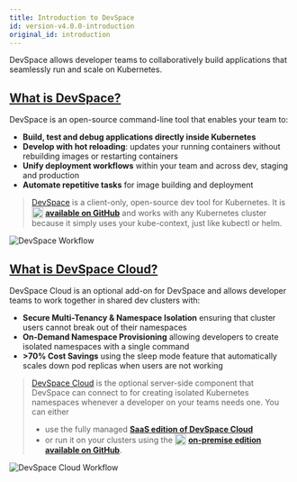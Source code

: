 ```yaml
---
title: Introduction to DevSpace
id: version-v4.0.0-introduction
original_id: introduction
---
```


DevSpace allows developer teams to collaboratively build applications that seamlessly run and scale on Kubernetes.

## [What is DevSpace?](/docs/cli/what-is-devspace-cli)
DevSpace is an open-source command-line tool that enables your team to:
- **Build, test and debug applications directly inside Kubernetes**
- **Develop with hot reloading**: updates your running containers without rebuilding images or restarting containers
- **Unify deployment workflows** within your team and across dev, staging and production
- **Automate repetitive tasks** for image building and deployment

> [DevSpace](/docs/cli/what-is-devspace-cli) is a client-only, open-source dev tool for Kubernetes. It is <img width="20px" style="vertical-align: sub" src="/img/logos/github-logo.svg" alt="DevSpace Demo"> **[available on GitHub](https://github.com/devspace-cloud/devspace)** and works with any Kubernetes cluster because it simply uses your kube-context, just like kubectl or helm.

![DevSpace Workflow](/img/processes/workflow-devspace.png)

## [What is DevSpace Cloud?](/docs/cloud/what-is-devspace-cloud)
DevSpace Cloud is an optional add-on for DevSpace and allows developer teams to work together in shared dev clusters with:
- **Secure Multi-Tenancy & Namespace Isolation** ensuring that cluster users cannot break out of their namespaces
- **On-Demand Namespace Provisioning** allowing developers to create isolated namespaces with a single command
- **&gt;70% Cost Savings** using the sleep mode feature that automatically scales down pod replicas when users are not working

> [DevSpace Cloud](/docs/cloud/what-is-devspace-cloud) is the optional server-side component that DevSpace can connect to for creating isolated Kubernetes namespaces whenever a developer on your teams needs one. You can either
> - use the fully managed **[SaaS edition of DevSpace Cloud](https://app.devspace.cloud)**
> - or run it on your clusters using the <img width="20px" style="vertical-align: sub" src="/img/logos/github-logo.svg" alt="DevSpace Demo"> **[on-premise edition available on GitHub](https://github.com/devspace-cloud/devspace-cloud)**.

![DevSpace Cloud Workflow](/img/processes/workflow-devspace-cloud.png)
